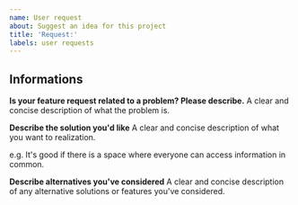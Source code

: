 ```yaml
---
name: User request
about: Suggest an idea for this project
title: 'Request:'
labels: user requests
---
```



## Informations
**Is your feature request related to a problem? Please describe.**
A clear and concise description of what the problem is. 

**Describe the solution you'd like**
A clear and concise description of what you want to realization.

e.g. It's good if there is a space where everyone can access information in common.

**Describe alternatives you've considered**
A clear and concise description of any alternative solutions or features you've considered.
